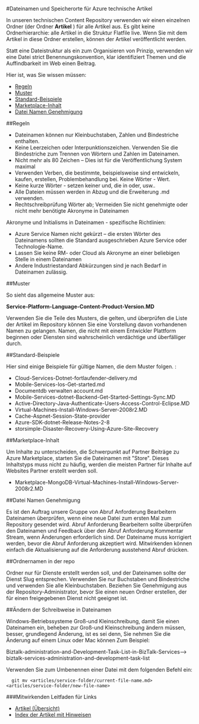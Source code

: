 <properties title="" pageTitle="Dateinamen und Speicherorte für Azure technische Artikel" description="Erläutert die Dateistruktur für die Artikel und die Benennungskonventionen, die sollten Sie beim Erstellen eines neuen Artikels befolgen." metaKeywords="" services="" solutions="" documentationCenter="" authors="tysonn" videoId="" scriptId="" manager="required" />

<tags ms.service="contributor-guide" ms.devlang="" ms.topic="article" ms.tgt_pltfrm="" ms.workload="" ms.date="03/14/2016" ms.author="tysonn" />

#<a name="file-names-and-locations-for-azure-technical-articles"></a>Dateinamen und Speicherorte für Azure technische Artikel

In unseren technischen Content Repository verwenden wir einen einzelnen Ordner (der Ordner **Artikel** ) für alle Artikel aus. Es gibt keine Ordnerhierarchie: alle Artikel in die Struktur Flatfile live. Wenn Sie mit dem Artikel in diese Ordner erstellen, können der Artikel veröffentlicht werden.

Statt eine Dateistruktur als ein zum Organisieren von Prinzip, verwenden wir eine Datei strict Benennungskonvention, klar identifiziert Themen und die Auffindbarkeit im Web einen Beitrag.

Hier ist, was Sie wissen müssen:

+ [Regeln]
+ [Muster]
+ [Standard-Beispiele]
+ [Marketplace-Inhalt]
+ [Datei Namen Genehmigung]

##<a name="rules"></a>Regeln

- Dateinamen können nur Kleinbuchstaben, Zahlen und Bindestriche enthalten. 
- Keine Leerzeichen oder Interpunktionszeichen. Verwenden Sie die Bindestriche zum Trennen von Wörtern und Zahlen im Dateinamen.
- Nicht mehr als 80 Zeichen – Dies ist für die Veröffentlichung System maximal
- Verwenden Verben, die bestimmte, beispielsweise sind entwickeln, kaufen, erstellen, Problembehandlung bei. Keine Wörter - Wert.
- Keine kurze Wörter - setzen keiner und, die in oder, usw..
- Alle Dateien müssen werden in Abzug und die Erweiterung .md verwenden.
- Rechtschreibprüfung Wörter ab; Vermeiden Sie nicht genehmigte oder nicht mehr benötigte Akronyme in Dateinamen

Akronyme und Initialisms in Dateinamen - spezifische Richtlinien:

- Azure Service Namen nicht gekürzt – die ersten Wörter des Dateinamens sollten die Standard ausgeschrieben Azure Service oder Technologie-Name. 
-   Lassen Sie keine RM- oder Cloud als Akronyme an einer beliebigen Stelle in einem Dateinamen
- Andere Industriestandard Abkürzungen sind je nach Bedarf in Dateinamen zulässig. 

##<a name="pattern"></a>Muster

So sieht das allgemeine Muster aus:

 **Service-Platform-Language-Content-Product-Version.MD**

Verwenden Sie die Teile des Musters, die gelten, und überprüfen die Liste der Artikel im Repository können Sie eine Vorstellung davon vorhandenen Namen zu gelangen. Namen, die nicht mit einem Entwickler Plattform beginnen oder Diensten sind wahrscheinlich verdächtige und überfälliger durch.

##<a name="standard-examples"></a>Standard-Beispiele

Hier sind einige Beispiele für gültige Namen, die dem Muster folgen. :

- Cloud-Services-Dotnet-fortlaufender-delivery.md
- Mobile-Services-Ios-Get-started.md
- Documentdb verwalten account.md
- Mobile-Services-dotnet-Backend-Get-Started-Settings-Sync.MD
- Active-Directory-Java-Authenticate-Users-Access-Control-Eclipse.MD
- Virtual-Machines-Install-Windows-Server-2008r2.MD
- Cache-Aspnet-Session-State-provider
- Azure-SDK-dotnet-Release-Notes-2-8
- storsimple-Disaster-Recovery-Using-Azure-Site-Recovery

##<a name="marketplace-content"></a>Marketplace-Inhalt

Um Inhalte zu unterscheiden, die Schwerpunkt auf Partner Beiträge zu Azure Marketplace, starten Sie die Dateinamen mit "Store". Dieses Inhaltstyps muss nicht zu häufig, werden die meisten Partner für Inhalte auf Websites Partner erstellt werden soll.

- Marketplace-MongoDB-Virtual-Machines-Install-Windows-Server-2008r2.MD

##<a name="file-name-approval"></a>Datei Namen Genehmigung

Es ist den Auftrag unsere Gruppe von Abruf Anforderung Bearbeitern Dateinamen überprüfen, wenn eine neue Datei zum ersten Mal zum Repository gesendet wird. Abruf Anforderung Bearbeitern sollte überprüfen den Dateinamen und Feedback über den Abruf Anforderung Kommentar Stream, wenn Änderungen erforderlich sind. Der Dateiname muss korrigiert werden, bevor die Abruf Anforderung akzeptiert wird. Mitwirkenden können einfach die Aktualisierung auf die Anforderung ausstehend Abruf drücken.

##<a name="folder-names-in-the-repo"></a>Ordnernamen in der repo

Ordner nur für Dienste erstellt werden soll, und der Dateinamen sollte der Dienst Slug entsprechen. Verwenden Sie nur Buchstaben und Bindestriche und verwenden Sie alle Kleinbuchstaben. Beziehen Sie Genehmigung aus der Repository-Administrator, bevor Sie einen neuen Ordner erstellen, der für einen freigegebenen Dienst nicht geeignet ist.

##<a name="changing-case-in-file-names"></a>Ändern der Schreibweise in Dateinamen

Windows-Betriebssysteme Groß-und Kleinschreibung, damit Sie einen Dateinamen ein, beheben zur Groß-und Kleinschreibung ändern müssen, besser, grundlegend Änderung, ist es sei denn, Sie nehmen Sie die Änderung auf einem Linux oder Mac können Zum Beispiel:

  Biztalk-administration-and-Development-Task-List-in-BizTalk-Services--> biztalk-services-administration-and-development-task-list

Verwenden Sie zum Umbenennen einer Datei mit dem folgenden Befehl ein:
```
  git mv <articles/service-folder/current-file-name.md> <articles/service-folder/new-file-name>
```

###<a name="contributors-guide-links"></a>Mitwirkenden Leitfaden für Links

- [Artikel (Übersicht)](./../README.md)
- [Index der Artikel mit Hinweisen](./contributor-guide-index.md)


<!--Anchors-->
[Regeln]: #rules
[Muster]: #pattern
[Standard-Beispiele]: #standard-examples
[Marketplace-Inhalt]: #marketplace-content
[Datei Namen Genehmigung]: #file-name-approval
